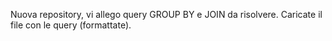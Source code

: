 Nuova repository, vi allego query GROUP BY e JOIN da risolvere.
Caricate il file con le query (formattate).